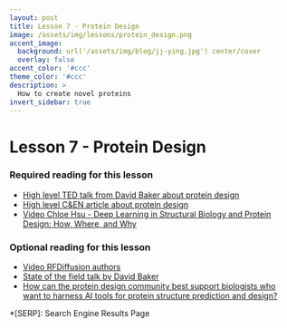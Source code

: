 ```yaml
---
layout: post
title: Lesson 7 - Protein Design	
image: /assets/img/lessons/protein_design.png
accent_image: 
  background: url('/assets/img/blog/jj-ying.jpg') center/cover
  overlay: false
accent_color: '#ccc'
theme_color: '#ccc'
description: >
  How to create novel proteins
invert_sidebar: true
---
```


# Lesson 7 - Protein Design	

### Required reading for this lesson
- [High level TED talk from David Baker about protein design](https://www.youtube.com/watch?v=PJLT0cAPNfs)
- [High level C&EN article about protein design](https://cen.acs.org/physical-chemistry/protein-folding/Generative-AI-dreaming-new-proteins/101/i12)
- [Video Chloe Hsu - Deep Learning in Structural Biology and Protein Design: How, Where, and Why](https://www.youtube.com/watch?v=UJGtwUFQKfs&t=2309s)


### Optional reading for this lesson
- [Video RFDiffusion authors](https://www.youtube.com/watch?v=wIHwHDt2NoI)
- [State of the field talk by David Baker](https://www.youtube.com/watch?v=-H27Kv5duYA)
- [How can the protein design community best support biologists who want to harness AI tools for protein structure prediction and design?](https://www.cell.com/cell-systems/fulltext/S2405-4712(23)00212-0)


*[SERP]: Search Engine Results Page
